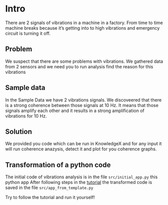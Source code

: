 # Intro
There are 2 signals of vibrations in a machine in a factory. 
From time to time machine breaks because it’s getting into to high vibrations and emergency circuit is turning it off.

## Problem
We suspect that there are some problems with vibrations. 
We gathered data from 2 sensors and we need you to run analysis find the reason for this vibrations

## Sample data
In the Sample Data we have 2 vibrations signals. We discoveered that there is a strong coherence between those signals at 10 Hz. It means that those signals amplify each other and it results in a strong amplification of vibrations for 10 Hz.

## Solution 
We provided you code which can be run in KnowledgeX and for any input it will run coherence anazysis, detect it and plot for you coherence graphs. 

## Transformation of a python code

The initial code of vibrations analysis is in the file `src/initial_app.py` this python app
After following steps in the [tutorial](https://medium.com/knowledgex-data-power/how-to-run-your-python-code-in-knowledgex-749e2651370c) the transformed code is saved in the file `src/app_from_template.py`

Try to follow the tutorial and run it yourself!